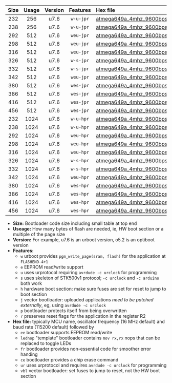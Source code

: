 |Size|Usage|Version|Features|Hex file|
|:-:|:-:|:-:|:-:|:--|
|232|256|u7.6|`w-u-jpr`|[atmega649a_4mhz_9600bps_ur_vbl.hex](https://raw.githubusercontent.com/stefanrueger/urboot/main//atmega649a_4mhz_9600bps_ur_vbl.hex)|
|238|256|u7.6|`w-u-jpr`|[atmega649a_4mhz_9600bps_lednop_ur_vbl.hex](https://raw.githubusercontent.com/stefanrueger/urboot/main//atmega649a_4mhz_9600bps_lednop_ur_vbl.hex)|
|292|512|u7.6|`weu-jpr`|[atmega649a_4mhz_9600bps_ee_ur_vbl.hex](https://raw.githubusercontent.com/stefanrueger/urboot/main//atmega649a_4mhz_9600bps_ee_ur_vbl.hex)|
|298|512|u7.6|`weu-jpr`|[atmega649a_4mhz_9600bps_ee_lednop_ur_vbl.hex](https://raw.githubusercontent.com/stefanrueger/urboot/main//atmega649a_4mhz_9600bps_ee_lednop_ur_vbl.hex)|
|316|512|u7.6|`weu-jpr`|[atmega649a_4mhz_9600bps_ee_lednop_fr_ur_vbl.hex](https://raw.githubusercontent.com/stefanrueger/urboot/main//atmega649a_4mhz_9600bps_ee_lednop_fr_ur_vbl.hex)|
|326|512|u7.6|`w-s-jpr`|[atmega649a_4mhz_9600bps_vbl.hex](https://raw.githubusercontent.com/stefanrueger/urboot/main//atmega649a_4mhz_9600bps_vbl.hex)|
|332|512|u7.6|`w-s-jpr`|[atmega649a_4mhz_9600bps_lednop_vbl.hex](https://raw.githubusercontent.com/stefanrueger/urboot/main//atmega649a_4mhz_9600bps_lednop_vbl.hex)|
|342|512|u7.6|`weu-jpr`|[atmega649a_4mhz_9600bps_ee_lednop_fr_ce_ur_vbl.hex](https://raw.githubusercontent.com/stefanrueger/urboot/main//atmega649a_4mhz_9600bps_ee_lednop_fr_ce_ur_vbl.hex)|
|380|512|u7.6|`wes-jpr`|[atmega649a_4mhz_9600bps_ee_vbl.hex](https://raw.githubusercontent.com/stefanrueger/urboot/main//atmega649a_4mhz_9600bps_ee_vbl.hex)|
|386|512|u7.6|`wes-jpr`|[atmega649a_4mhz_9600bps_ee_lednop_vbl.hex](https://raw.githubusercontent.com/stefanrueger/urboot/main//atmega649a_4mhz_9600bps_ee_lednop_vbl.hex)|
|416|512|u7.6|`wes-jpr`|[atmega649a_4mhz_9600bps_ee_lednop_fr_vbl.hex](https://raw.githubusercontent.com/stefanrueger/urboot/main//atmega649a_4mhz_9600bps_ee_lednop_fr_vbl.hex)|
|456|512|u7.6|`wes-jpr`|[atmega649a_4mhz_9600bps_ee_lednop_fr_ce_vbl.hex](https://raw.githubusercontent.com/stefanrueger/urboot/main//atmega649a_4mhz_9600bps_ee_lednop_fr_ce_vbl.hex)|
|232|1024|u7.6|`w-u-hpr`|[atmega649a_4mhz_9600bps_ur.hex](https://raw.githubusercontent.com/stefanrueger/urboot/main//atmega649a_4mhz_9600bps_ur.hex)|
|238|1024|u7.6|`w-u-hpr`|[atmega649a_4mhz_9600bps_lednop_ur.hex](https://raw.githubusercontent.com/stefanrueger/urboot/main//atmega649a_4mhz_9600bps_lednop_ur.hex)|
|292|1024|u7.6|`weu-hpr`|[atmega649a_4mhz_9600bps_ee_ur.hex](https://raw.githubusercontent.com/stefanrueger/urboot/main//atmega649a_4mhz_9600bps_ee_ur.hex)|
|298|1024|u7.6|`weu-hpr`|[atmega649a_4mhz_9600bps_ee_lednop_ur.hex](https://raw.githubusercontent.com/stefanrueger/urboot/main//atmega649a_4mhz_9600bps_ee_lednop_ur.hex)|
|316|1024|u7.6|`weu-hpr`|[atmega649a_4mhz_9600bps_ee_lednop_fr_ur.hex](https://raw.githubusercontent.com/stefanrueger/urboot/main//atmega649a_4mhz_9600bps_ee_lednop_fr_ur.hex)|
|326|1024|u7.6|`w-s-hpr`|[atmega649a_4mhz_9600bps.hex](https://raw.githubusercontent.com/stefanrueger/urboot/main//atmega649a_4mhz_9600bps.hex)|
|332|1024|u7.6|`w-s-hpr`|[atmega649a_4mhz_9600bps_lednop.hex](https://raw.githubusercontent.com/stefanrueger/urboot/main//atmega649a_4mhz_9600bps_lednop.hex)|
|342|1024|u7.6|`weu-hpr`|[atmega649a_4mhz_9600bps_ee_lednop_fr_ce_ur.hex](https://raw.githubusercontent.com/stefanrueger/urboot/main//atmega649a_4mhz_9600bps_ee_lednop_fr_ce_ur.hex)|
|380|1024|u7.6|`wes-hpr`|[atmega649a_4mhz_9600bps_ee.hex](https://raw.githubusercontent.com/stefanrueger/urboot/main//atmega649a_4mhz_9600bps_ee.hex)|
|386|1024|u7.6|`wes-hpr`|[atmega649a_4mhz_9600bps_ee_lednop.hex](https://raw.githubusercontent.com/stefanrueger/urboot/main//atmega649a_4mhz_9600bps_ee_lednop.hex)|
|416|1024|u7.6|`wes-hpr`|[atmega649a_4mhz_9600bps_ee_lednop_fr.hex](https://raw.githubusercontent.com/stefanrueger/urboot/main//atmega649a_4mhz_9600bps_ee_lednop_fr.hex)|
|456|1024|u7.6|`wes-hpr`|[atmega649a_4mhz_9600bps_ee_lednop_fr_ce.hex](https://raw.githubusercontent.com/stefanrueger/urboot/main//atmega649a_4mhz_9600bps_ee_lednop_fr_ce.hex)|

- **Size:** Bootloader code size including small table at top end
- **Useage:** How many bytes of flash are needed, ie, HW boot section or a multiple of the page size
- **Version:** For example, u7.6 is an urboot version, o5.2 is an optiboot version
- **Features:**
  + `w` urboot provides `pgm_write_page(sram, flash)` for the application at `FLASHEND-4+1`
  + `e` EEPROM read/write support
  + `u` uses urprotocol requiring `avrdude -c urclock` for programming
  + `s` uses skeleton of STK500v1 protocol; `-c urclock` and `-c arduino` both work
  + `h` hardware boot section: make sure fuses are set for reset to jump to boot section
  + `j` vector bootloader: uploaded applications *need to be patched externally*, eg, using `avrdude -c urclock`
  + `p` bootloader protects itself from being overwritten
  + `r` preserves reset flags for the application in the register R2
- **Hex file:** typically MCU name, oscillator frequency (16 MHz default) and baud rate (115200 default) followed by
  + `ee` bootloader supports EEPROM read/write
  + `lednop` "template" bootloader contains `mov rx,rx` nops that can be replaced to toggle LEDs
  + `fr` bootloader provides non-essential code for smoother error handing
  + `ce` bootloader provides a chip erase command
  + `ur` uses urprotocol and requires `avrdude -c urclock` for programming
  + `vbl` vector bootloader: set fuses to jump to reset, not the HW boot section

